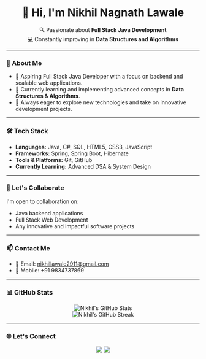<h1 align="center">👋 Hi, I'm Nikhil Nagnath Lawale</h1>

<p align="center">
  🔍 Passionate about <strong>Full Stack Java Development</strong><br>
  💻 Constantly improving in <strong>Data Structures and Algorithms</strong>
</p>

---

### 💼 About Me

- 🎯 Aspiring Full Stack Java Developer with a focus on backend and scalable web applications.
- 🧠 Currently learning and implementing advanced concepts in **Data Structures & Algorithms**.
- 🚀 Always eager to explore new technologies and take on innovative development projects.

---

### 🛠️ Tech Stack

- **Languages:** Java, C#, SQL, HTML5, CSS3, JavaScript  
- **Frameworks:** Spring, Spring Boot, Hibernate  
- **Tools & Platforms:** Git, GitHub  
- **Currently Learning:** Advanced DSA & System Design

---

### 🤝 Let's Collaborate

I'm open to collaboration on:
- Java backend applications  
- Full Stack Web Development  
- Any innovative and impactful software projects

---

### 📫 Contact Me

- 📧 Email: [nikhillawale2911@gmail.com](mailto:nikhillawale2911@gmail.com)  
- 📱 Mobile: +91 9834737869

---

### 📊 GitHub Stats

<p align="center">
  <img src="https://github-readme-stats.vercel.app/api?username=nikhillawale&show_icons=true&theme=github_dark" alt="Nikhil's GitHub Stats" />
  <br>
  <img src="https://github-readme-streak-stats.herokuapp.com/?user=nikhillawale&theme=github-dark&hide_border=true" alt="Nikhil's GitHub Streak" />
</p>

---

### 🌐 Let's Connect

<p align="center">
  <a href="https://www.linkedin.com/in/nikhil-lawale/" target="_blank"><img src="https://img.shields.io/badge/LinkedIn-blue?style=for-the-badge&logo=linkedin"></a>
  <a href="mailto:nikhillawale2911@gmail.com"><img src="https://img.shields.io/badge/Gmail-red?style=for-the-badge&logo=gmail"></a>
</p>
